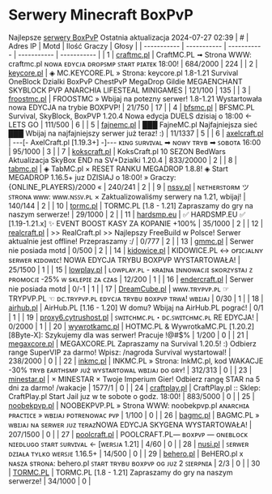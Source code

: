 
# Serwery Minecraft BoxPvP
Najlepsze [serwery BoxPvP](https://mcserwery.pl/serwery/minecraft/tryb/BoxPvP)
Ostatnia aktualizacja 2024-07-27 02:39
| # | Adres IP | Motd | Ilość Graczy | Głosy |
| ----------- | ----------- | ----------- | ----------- | ----------- |
| 1 | 	[craftmc.pl](https://mcserwery.pl/serwery/minecraft/87/) | CraftMC.PL ➟ Strona WWW: craftmc.pl ɴᴏᴡᴀ ᴇᴅʏᴄᴊᴀ ᴅʀᴏᴘꜱᴍᴘ ꜱᴛᴀʀᴛ ᴘɪᴀᴛᴇᴋ 18:00! | 684/2000 | 224 |
| 2 | 	[keycore.pl](https://mcserwery.pl/serwery/minecraft/252/) | ◈ MC.KEYCORE.PL » Strona: keycore.pl 1.8-1.21 Survival OneBlock Dzialki BoxPvP ChestPvP MegaDrop Gildie MEGAENCHANT SKYBLOCK PVP ANARCHIA LIFESTEAL MINIGAMES | 121/100 | 135 |
| 3 | 	[froostmc.pl](https://mcserwery.pl/serwery/minecraft/263/) |  FROOSTMC » Wbijaj na potezny serwer! 1.8-1.21 Wystartowała nowa EDYCJA na trybie BOXPVP! | 21/750 | 17 |
| 4 | 	[bfsmc.pl](https://mcserwery.pl/serwery/minecraft/2/) | BFSMC.PL  Survival, SkyBlock, BoxPVP 1.20.4 Nowa edycja DUELS dzisiaj o 18:00 <- LETS GO | 111/500 | 6 |
| 5 | 	[fajnemc.pl](https://mcserwery.pl/serwery/minecraft/100/) | ███ FajneMC.pl  Najfajniejsza sieć ███ Wbijaj na najfajniejszy serwer już teraz! :) | 11/1337 | 5 |
| 6 | 	[axelcraft.pl](https://mcserwery.pl/serwery/minecraft/223/) | ---[- AxelCraft.pl [1.19.3+] -]--- ᴋɪɴɢ ꜱᴜʀᴠɪᴠᴀʟ ➡ ɴᴏᴡʏ ᴛʀʏʙ ➡ ꜱᴏʙᴏᴛᴀ 16:00 | 95/1000 | 3 |
| 7 | 	[kokscraft.pl](https://mcserwery.pl/serwery/minecraft/1/) | KoksCraft.pl  10 SEZON BedWars Aktualizacja SkyBox  END na SV+Dzialki 1.20.4 | 833/20000 | 2 |
| 8 | 	[tabmc.pl](https://mcserwery.pl/serwery/minecraft/3/) | ◈ TabMC.pl × RESET RANKU MEGADROP 1.8.8!  ◈ Start MEGADROP 1.16.5+ juz DZISIAJ o 18:00! » Graczy: {ONLINE_PLAYERS}/2000 « | 240/241 | 2 |
| 9 | 	[nssv.pl](https://mcserwery.pl/serwery/minecraft/4/) | ɴᴇᴛʜᴇʀꜱᴛᴏʀᴍ ツ ꜱᴛʀᴏɴᴀ ᴡᴡᴡ: ᴡᴡᴡ.ɴꜱꜱᴠ.ᴘʟ × Zaktualizowaliśmy serwery na 1.21, wbijaj! | 140/144 | 2 |
| 10 | 	[tormc.pl](https://mcserwery.pl/serwery/minecraft/35/) | TORMC.PL [1.8 - 1.21] Zapraszamy do gry na naszym serwerze! | 29/1000 | 2 |
| 11 | 	[hardsmp.eu](https://mcserwery.pl/serwery/minecraft/621/) | ✅ HARDSMP.EU ✅ [1.19-1.21.x]  ✨ EVENT BOOST KASY ZA KOPANIE +100% | 35/1000 | 2 |
| 12 | 	[realcraft.pl](https://mcserwery.pl/serwery/minecraft/63/) | >> RealCraft.pl >> Najlepszy FreeBuild w Polsce! Serwer aktualnie jest offline! Przepraszamy :/ | 0/777 | 2 |
| 13 | 	[gmmc.pl](https://mcserwery.pl/serwery/minecraft/292/) | Serwer nie posiada motd | 0/500 | 2 |
| 14 | 	[kidowice.pl](https://mcserwery.pl/serwery/minecraft/272/) | KIDOWICE.PL ↔ ᴏғɪᴄᴊᴀʟɴʏ sᴇʀᴡᴇʀ ᴋɪᴅᴏᴡɪᴄ! NOWA EDYCJA TRYBU BOXPVP WYSTARTOWAŁA! | 25/1500 | 1 |
| 15 | 	[lowplay.pl](https://mcserwery.pl/serwery/minecraft/378/) | ʟᴏᴡᴘʟᴀʏ.ᴘʟ - ᴋʀᴀɪɴᴀ ɪɴɴᴏᴡᴀᴄᴊɪ sᴋᴏʀᴢʏsᴛᴀᴊ ᴢ ᴘʀᴏᴍᴏᴄᴊɪ -25% ᴡ sᴋʟᴇᴘɪᴇ ᴢᴀ ᴄᴢᴀs | 12/200 | 1 |
| 16 | 	[endercraft.pl](https://mcserwery.pl/serwery/minecraft/58/) | Serwer nie posiada motd | 0/-1 | 1 |
| 17 | 	[DreamCube.pl](https://mcserwery.pl/serwery/minecraft/240/) | ᴡᴡᴡ.ᴛʀʏᴘᴠᴘ.ᴘʟ ☞ TRYPVP.PL ☜ ᴅᴄ.ᴛʀʏᴘᴠᴘ.ᴘʟ ᴇᴅʏᴄᴊᴀ ᴛʀʏʙᴜ ʙᴏхᴘᴠᴘ ᴛʀᴡᴀ! ᴡʙɪᴊᴀᴊ | 0/30 | 1 |
| 18 | 	[airhub.pl](https://mcserwery.pl/serwery/minecraft/366/) | AirHub.PL [1.16 - 1.20]   W domu? Wbijaj na AirHub.PL pograć! | 0/1 | 1 |
| 19 | 	[proxy6.cytrushost.pl](https://mcserwery.pl/serwery/minecraft/743/) | ꜱᴡɪᴛᴄʜᴍᴄ.ᴘʟ・ᴅᴄ.ꜱᴡɪᴛᴄʜᴍᴄ.ᴘʟ RE EDYCJA! | 0/2000 | 1 |
| 20 | 	[wywrotkamc.pl](https://mcserwery.pl/serwery/minecraft/6/) | HOTMC.PL & WywrotkaMC.PL [1.20.2] [8Byte-X]: Szykujemy dla was serwer! Pracuje !@#$% | 1/200 | 0 |
| 21 | 	[megaxcore.pl](https://mcserwery.pl/serwery/minecraft/7/) | MEGAXCORE.PL Zapraszamy na Survival 1.20.5! :) Odbierz range SuperVIP za darmo! Wpisz: /nagroda  Survival wystartowal! | 238/2000 | 0 |
| 22 | 	[inkmc.pl](https://mcserwery.pl/serwery/minecraft/15/) | INKMC.PL » Strona: InkMC.pl, kod WAKACJE -30% ᴛʀʏʙ ᴇᴀʀᴛʜsᴍᴘ ᴊᴜż ᴡʏsᴛᴀʀᴛᴏᴡᴀʟ ᴡʙɪᴊᴀᴊ ᴅᴏ ɢʀʏ! | 312/313 | 0 |
| 23 | 	[minestar.pl](https://mcserwery.pl/serwery/minecraft/23/) | × MINESTAR × Twoje Imperium Gier! Odbierz rangę STAR na 5 dni za darmo! /wakacje | 1577/1 | 0 |
| 24 | 	[craftplay.pl](https://mcserwery.pl/serwery/minecraft/25/) | CraftPlay.pl :: Sklep: CraftPlay.pl Start Jail juz w te sobote o godz. 18:00! | 883/5000 | 0 |
| 25 | 	[noobekpvp.pl](https://mcserwery.pl/serwery/minecraft/28/) | NOOBEKPVP.PL » Strona WWW: noobekpvp.pl ᴀɴᴀʀᴄʜɪᴀ ᴘʀᴀᴄᴛɪᴄᴇ » ᴡʙɪᴊᴀᴊ ᴘᴏᴛʀᴇɴᴏᴡᴀᴄ ᴘᴠᴘ | 1/100 | 0 |
| 26 | 	[bagmc.pl](https://mcserwery.pl/serwery/minecraft/61/) | BAGMC.PL » ᴡʙɪᴊᴀᴊ ɴᴀ sᴇʀᴡᴇʀ ᴊᴜᴢ ᴛᴇʀᴀᴢNOWA EDYCJA SKYGENA WYSTARTOWAŁA! | 207/1500 | 0 |
| 27 | 	[poolcraft.pl](https://mcserwery.pl/serwery/minecraft/75/) | POOLCRAFT.PL— ʙᴏxᴘᴠᴘ — ᴏɴᴇʙʟᴏᴄᴋ ɴɪᴇᴅʟᴜɢᴏ ꜱᴛᴀʀᴛ ꜱᴜʀᴠɪᴠᴀʟ <- [ᴡᴇʀꜱᴊᴀ 1.21] | 4/60 | 0 |
| 28 | 	[nusi.pl](https://mcserwery.pl/serwery/minecraft/109/) | ꜱᴇʀᴡᴇʀ ᴅᴢɪᴀᴌᴀ ᴛʏʟᴋᴏ ᴡᴇʀꜱᴊᴇ 1.16.5+ | 14/500 | 0 |
| 29 | 	[behero.pl](https://mcserwery.pl/serwery/minecraft/117/) | BeHERO.pl x ɴᴀsᴢᴀ sᴛʀᴏɴᴀ: behero.pl  ꜱᴛᴀʀᴛ ᴛʀʏʙᴜ ʙᴏxᴘᴠᴘ ᴏɢ ᴊᴜᴢ 2 ꜱɪᴇʀᴘɴɪᴀ | 2/3 | 0 |
| 30 | 	[TORMC.PL](https://mcserwery.pl/serwery/minecraft/138/) | TORMC.PL [1.8 - 1.21] Zapraszamy do gry na naszym serwerze! | 34/1000 | 0 |
